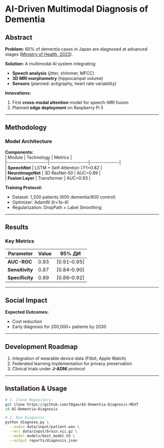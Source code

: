 #  AI-Driven Multimodal Diagnosis of Dementia  


##  Abstract  
**Problem:** 60% of dementia cases in Japan are diagnosed at advanced stages ([Ministry of Health, 2023](https://www.mhlw.go.jp/)).  

**Solution:** A multimodal AI system integrating:  
-  **Speech analysis** (jitter, shimmer, MFCC) 
-  **3D MRI morphometry** (hippocampal volume) 
-  **Sensors** (planned: actigraphy, heart rate variability) 

**Innovations:**  
1. First **cross-modal attention** model for speech-MRI fusion
2. Planned **edge deployment** on Raspberry Pi 5  

---

##  Methodology  
### Model Architecture  

**Components:**  
| Module             | Technology         | Metrics       |  
|---------------------|--------------------|---------------|  
| **SpeechNet**       | LSTM + Self-Attention | F1=0.82     |  
| **NeuroImageNet**   | 3D ResNet-50       | AUC=0.89      |  
| **Fusion Layer**    | Transformer        | AUC=0.93      |  

**Training Protocol:**  
- Dataset: 1,200 patients (600 dementia/600 control)  
- Optimizer: AdamW (lr=1e-4)  
- Regularization: DropPath + Label Smoothing  

---

##  Results  
### Key Metrics  
| Parameter         | Value    | 95% ДИ       |  
|-------------------|----------|--------------|  
| **AUC-ROC**       | 0.93     | [0.91–0.95]  |  
| **Sensitivity** | 0.87   | [0.84–0.90]  |  
| **Specificity**   | 0.89   | [0.86–0.92]  |  


---

##  Social Impact  
 

**Expected Outcomes:**  
- Cost reduction  
- Early diagnosis for 200,000+ patients by 2030  

---

##  Development Roadmap  
1.  Integration of wearable device data (Fitbit, Apple Watch) 
2.  Federated learning implementation for privacy preservation  
3.  Clinical trials under **J-ADNI** protocol

---

##  Installation & Usage 
```bash
# 1. Clone Repository
git clone https://github.com/t0gae/AI-Dementia-Diagnosis-MEXT
cd AI-Dementia-Diagnosis

# 2. Run Diagnosis
python diagnose.py \
  --audio data/input/patient.wav \
  --mri data/input/brain.nii.gz \
  --model models/best_model.h5 \
  --output reports/diagnosis.json
